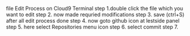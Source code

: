 file Edit Process on Cloud9 Terminal
step 1.double click the file which you want to edit
step 2. now made requried modifications
step 3. save (ctrl+S) after all edit process done 
step 4. now goto github icon at lestside panel
step 5. here select Repositories menu icon
step 6. select commit
step 7.